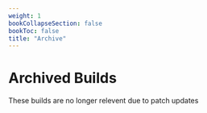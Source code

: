 ```yaml
---
weight: 1
bookCollapseSection: false
bookToc: false
title: "Archive"
---
```


# Archived Builds

These builds are no longer relevent due to patch updates

